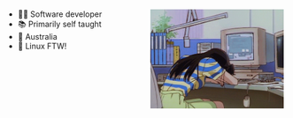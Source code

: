 # <lukeDev />

<img align="right" src="assets/sleepingonkeyboard.gif" height="180">

- 👨‍💻 Software developer
- 📚 Primarily self taught
- 🦘 Australia
- 🐧 Linux FTW!


